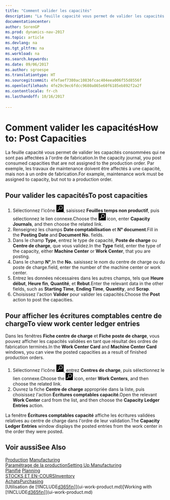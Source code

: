 ```yaml
---
title: "Comment valider les capacités"
description: "La feuille capacité vous permet de valider les capacités consommées qui ne sont pas affectées à l'ordre de fabrication. Par exemple, les travaux de maintenance doivent être affectés à une capacité, mais non à un ordre de fabrication."
documentationcenter: 
author: SorenGP
ms.prod: dynamics-nav-2017
ms.topic: article
ms.devlang: na
ms.tgt_pltfrm: na
ms.workload: na
ms.search.keywords: 
ms.date: 09/06/2017
ms.author: sgroespe
ms.translationtype: HT
ms.sourcegitcommit: 4fefaef7380ac10836fcac404eea006f55d8556f
ms.openlocfilehash: 4fe29c9ec6fdcc9680a865e60f6185eb892f2a2f
ms.contentlocale: fr-ch
ms.lasthandoff: 10/16/2017

---
```

# <a name="how-to-post-capacities"></a><span data-ttu-id="5b5f3-104">Comment valider les capacités</span><span class="sxs-lookup"><span data-stu-id="5b5f3-104">How to: Post Capacities</span></span>
<span data-ttu-id="5b5f3-105">La feuille capacité vous permet de valider les capacités consommées qui ne sont pas affectées à l'ordre de fabrication.</span><span class="sxs-lookup"><span data-stu-id="5b5f3-105">In the capacity journal, you post consumed capacities that are not assigned to the production order.</span></span> <span data-ttu-id="5b5f3-106">Par exemple, les travaux de maintenance doivent être affectés à une capacité, mais non à un ordre de fabrication.</span><span class="sxs-lookup"><span data-stu-id="5b5f3-106">For example, maintenance work must be assigned to capacity, but not to a production order.</span></span>  

## <a name="to-post-capacities"></a><span data-ttu-id="5b5f3-107">Pour valider les capacités</span><span class="sxs-lookup"><span data-stu-id="5b5f3-107">To post capacities</span></span>  
1.  <span data-ttu-id="5b5f3-108">Sélectionnez l'icône ![Page ou état pour la recherche](media/ui-search/search_small.png "Page ou état pour la recherche"), saisissez **Feuilles temps non productif**, puis sélectionnez le lien connexe.</span><span class="sxs-lookup"><span data-stu-id="5b5f3-108">Choose the ![Search for Page or Report](media/ui-search/search_small.png "Search for Page or Report icon") icon, enter **Capacity Journals**, and then choose the related link.</span></span>  
2.  <span data-ttu-id="5b5f3-109">Renseignez les champs **Date comptabilisation** et **N° document**.</span><span class="sxs-lookup"><span data-stu-id="5b5f3-109">Fill in the **Posting Date** and **Document No.** fields.</span></span>  
3.  <span data-ttu-id="5b5f3-110">Dans le champ **Type**, entrez le type de capacité, **Poste de charge** ou **Centre de charge**, que vous validez.</span><span class="sxs-lookup"><span data-stu-id="5b5f3-110">In the **Type** field, enter the type of the capacity, either **Machine Center** or **Work Center**, that you are posting.</span></span>  
4.  <span data-ttu-id="5b5f3-111">Dans le champ **N°**,</span><span class="sxs-lookup"><span data-stu-id="5b5f3-111">In the **No.**</span></span> <span data-ttu-id="5b5f3-112">saisissez le nom du centre de charge ou du poste de charge.</span><span class="sxs-lookup"><span data-stu-id="5b5f3-112">field, enter the number of the machine center or work center.</span></span>  
5.  <span data-ttu-id="5b5f3-113">Entrez les données nécessaires dans les autres champs, tels que **Heure début**, **Heure fin**, **Quantité**, et **Rebut**.</span><span class="sxs-lookup"><span data-stu-id="5b5f3-113">Enter the relevant data in the other fields, such as **Starting Time**, **Ending Time**, **Quantity**, and **Scrap**.</span></span>  
6.  <span data-ttu-id="5b5f3-114">Choisissez l'action **Valider** pour valider les capacités.</span><span class="sxs-lookup"><span data-stu-id="5b5f3-114">Choose the **Post** action to post the capacities.</span></span>  

## <a name="to-view-work-center-ledger-entries"></a><span data-ttu-id="5b5f3-115">Pour afficher les écritures comptables centre de charge</span><span class="sxs-lookup"><span data-stu-id="5b5f3-115">To view work center ledger entries</span></span>  
<span data-ttu-id="5b5f3-116">Dans les fenêtres **Fiche centre de charge** et **Fiche poste de charge**, vous pouvez afficher les capacités validées en tant que résultat des ordres de fabrication terminés.</span><span class="sxs-lookup"><span data-stu-id="5b5f3-116">In the **Work Center Card** and **Machine Center Card** windows, you can view the posted capacities as a result of finished production orders.</span></span>    
1.  <span data-ttu-id="5b5f3-117">Sélectionnez l'icône ![Page ou état pour la recherche](media/ui-search/search_small.png "Page ou état pour la recherche"), entrez **Centres de charge**, puis sélectionnez le lien connexe.</span><span class="sxs-lookup"><span data-stu-id="5b5f3-117">Choose the ![Search for Page or Report](media/ui-search/search_small.png "Search for Page or Report icon") icon, enter **Work Centers**, and then choose the related link.</span></span>  
2.  <span data-ttu-id="5b5f3-118">Ouvrez la fiche **Centre de charge** appropriée dans la liste, puis choisissez l'action **Écritures comptables capacité**.</span><span class="sxs-lookup"><span data-stu-id="5b5f3-118">Open the relevant **Work Center** card from the list, and then choose the **Capacity Ledger Entries** action.</span></span>  

<span data-ttu-id="5b5f3-119">La fenêtre **Écritures comptables capacité** affiche les écritures validées relatives au centre de charge dans l'ordre de leur validation.</span><span class="sxs-lookup"><span data-stu-id="5b5f3-119">The **Capacity Ledger Entries** window displays the posted entries from the work center in the order they were posted.</span></span>   

## <a name="see-also"></a><span data-ttu-id="5b5f3-120">Voir aussi</span><span class="sxs-lookup"><span data-stu-id="5b5f3-120">See Also</span></span>  
<span data-ttu-id="5b5f3-121">[Production](production-manage-manufacturing.md)  </span><span class="sxs-lookup"><span data-stu-id="5b5f3-121">[Manufacturing](production-manage-manufacturing.md)  </span></span>  
[<span data-ttu-id="5b5f3-122">Paramétrage de la production</span><span class="sxs-lookup"><span data-stu-id="5b5f3-122">Setting Up Manufacturing</span></span>](production-configure-production-processes.md)  
<span data-ttu-id="5b5f3-123">[Planifié](production-planning.md)    </span><span class="sxs-lookup"><span data-stu-id="5b5f3-123">[Planning](production-planning.md)    </span></span>  
[<span data-ttu-id="5b5f3-124">STOCKS ET EN-COURS</span><span class="sxs-lookup"><span data-stu-id="5b5f3-124">Inventory</span></span>](inventory-manage-inventory.md)  
[<span data-ttu-id="5b5f3-125">Achats</span><span class="sxs-lookup"><span data-stu-id="5b5f3-125">Purchasing</span></span>](purchasing-manage-purchasing.md)  
<span data-ttu-id="5b5f3-126">[Utilisation de [!INCLUDE[d365fin](includes/d365fin_md.md)]](ui-work-product.md)</span><span class="sxs-lookup"><span data-stu-id="5b5f3-126">[Working with [!INCLUDE[d365fin](includes/d365fin_md.md)]](ui-work-product.md)</span></span>

